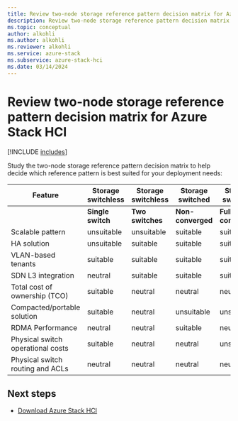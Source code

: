 ```yaml
---
title: Review two-node storage reference pattern decision matrix for Azure Stack HCI
description: Review two-node storage reference pattern decision matrix for Azure Stack HCI
ms.topic: conceptual
author: alkohli
ms.author: alkohli
ms.reviewer: alkohli
ms.service: azure-stack
ms.subservice: azure-stack-hci
ms.date: 03/14/2024
---
```


# Review two-node storage reference pattern decision matrix for Azure Stack HCI

[!INCLUDE [includes](../../includes/hci-applies-to-23h2-22h2.md)]

Study the two-node storage reference pattern decision matrix to help decide which reference pattern is best suited for your deployment needs:

|Feature|Storage switchless|Storage switchless|Storage switched|Storage switched|
|--|--|--|--|--|
||**Single switch**|**Two switches**|**Non-converged**|**Fully-converged**|
|Scalable pattern|unsuitable|unsuitable|suitable|suitable|
|HA solution|unsuitable|suitable|suitable|suitable|
|VLAN-based tenants|suitable|suitable|suitable|suitable|
|SDN L3 integration|neutral|suitable|suitable|suitable|
|Total cost of ownership (TCO)|suitable|neutral|neutral|neutral|
|Compacted/portable solution|suitable|neutral|unsuitable|unsuitable|
|RDMA Performance|neutral|neutral|suitable|neutral|
|Physical switch operational costs|suitable|neutral|neutral|unsuitable|
|Physical switch routing and ACLs|neutral|neutral|neutral|neutral|

## Next steps

- [Download Azure Stack HCI](../deploy/download-azure-stack-hci-software.md)
